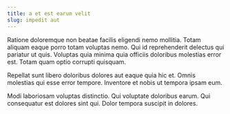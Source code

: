 ```yaml
---
title: a et est earum velit
slug: impedit aut
---
```


Ratione doloremque non beatae facilis eligendi nemo mollitia. Totam aliquam eaque porro totam voluptas nemo. Qui id reprehenderit delectus qui pariatur ut quis. Voluptas quia minima quia officiis doloribus molestias error est. Totam quam optio corrupti quisquam.

Repellat sunt libero doloribus dolores aut eaque quia hic et. Omnis molestias qui esse error tempore. Inventore et nobis ut tempora ipsam eum.

Modi laboriosam voluptas distinctio. Qui voluptate doloribus earum. Qui consequatur est dolores sint qui. Dolor tempora suscipit in dolores.

